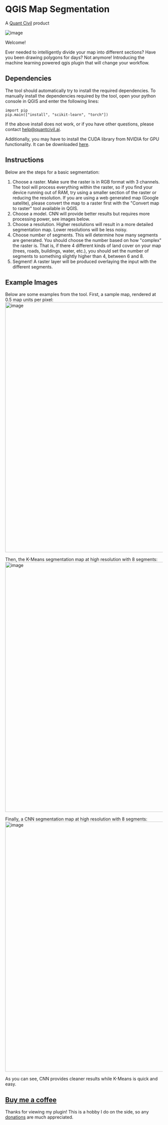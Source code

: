 # QGIS Map Segmentation
A [Quant Civil](https://www.quantcivil.ai) product

![image](https://github.com/sirebellum/qgis-segmentation/assets/25124443/898b5b91-830f-47b1-9300-ca173fe093de)

Welcome!

Ever needed to intelligently divide your map into different sections? Have you been drawing polygons for days?
Not anymore! Introducing the machine learning powered qgis plugin that will change your workflow.

## Dependencies

The tool should automatically try to install the required dependencies. To manually install the dependencies required by the tool, open your python console in QGIS and enter the following lines:

```
import pip
pip.main(["install", "scikit-learn", "torch"])
```

If the above install does not work, or if you have other questions, please contact help@quantcivil.ai.

Additionally, you may have to install the CUDA library from NVIDIA for GPU functionality. It can be downloaded [here](https://developer.download.nvidia.com/compute/cuda/12.4.1/local_installers/cuda_12.4.1_551.78_windows.exe).

## Instructions
Below are the steps for a basic segmentation:
1. Choose a raster. Make sure the raster is in RGB format with 3 channels. The tool will process everything within the raster, so if you find your device running out of RAM, try using a smaller section of the raster or reducing the resolution. If you are using a web generated map (Google satelite), please convert the map to a raster first with the "Convert map to raster" tool available in QGIS.
2. Choose a model. CNN will provide better results but requires more processing power, see images below.
3. Choose a resolution. Higher resolutions will result in a more detailed segmentation map. Lower resolutions will be less noisy.
4. Choose number of segments. This will determine how many segments are generated. You should choose the number based on how "complex" the raster is. That is, if there 4 different kinds of land cover on your map (trees, roads, buildings, water, etc.), you should set the number of segments to something slightly higher than 4, between 6 and 8.
5. Segment! A raster layer will be produced overlaying the input with the different segments.

## Example Images
Below are some examples from the tool. First, a sample map, rendered at 0.5 map units per pixel:
<img width="800" alt="image" src="https://github.com/sirebellum/qgis-segmentation/assets/25124443/75890823-7899-4dca-bbe9-7372e12e64c0">

Then, the K-Means segmentation map at high resolution with 8 segments:
<img width="800" alt="image" src="https://github.com/sirebellum/qgis-segmentation/assets/25124443/a1b3c7ef-86a7-4c5b-b2ac-5b13ae408f91">

Finally, a CNN segmentation map at high resolution with 8 segments:
<img width="800" alt="image" src="https://github.com/sirebellum/qgis-segmentation/assets/25124443/e969507d-5571-4e41-8cb2-6ee2db4f28cd">

As you can see, CNN provides cleaner results while K-Means is quick and easy.

## [Buy me a coffee](https://www.buymeacoffee.com/sirebellum)
Thanks for viewing my plugin! This is a hobby I do on the side, so any [donations](https://www.buymeacoffee.com/sirebellum) are much appreciated.

